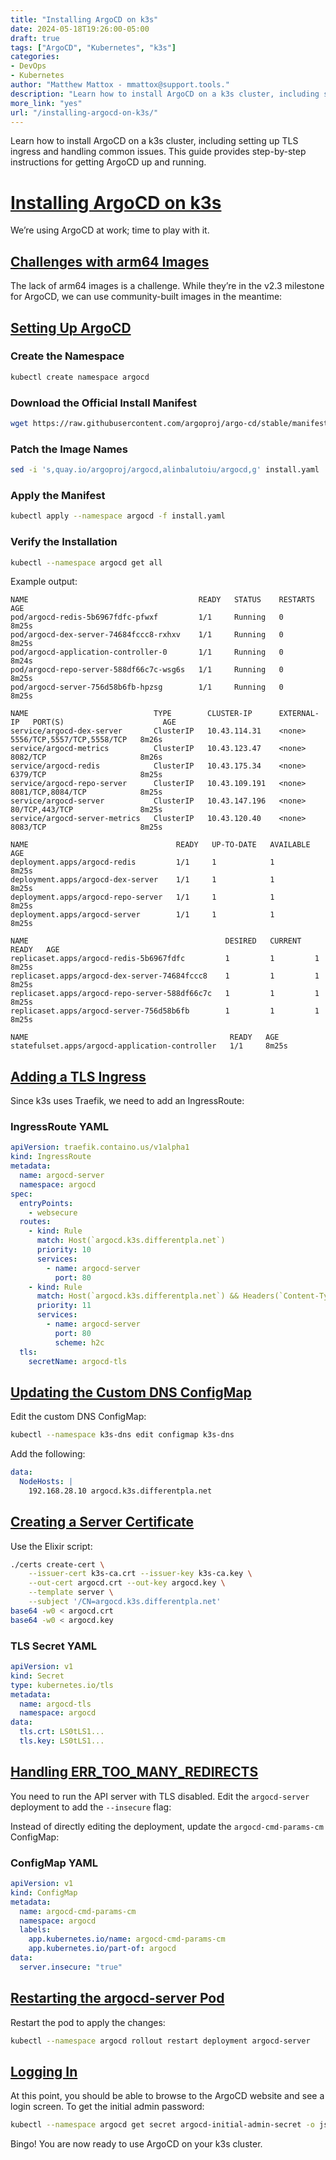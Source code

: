 ```yaml
---
title: "Installing ArgoCD on k3s"
date: 2024-05-18T19:26:00-05:00
draft: true
tags: ["ArgoCD", "Kubernetes", "k3s"]
categories:
- DevOps
- Kubernetes
author: "Matthew Mattox - mmattox@support.tools."
description: "Learn how to install ArgoCD on a k3s cluster, including setting up TLS ingress and handling common issues."
more_link: "yes"
url: "/installing-argocd-on-k3s/"
---
```


Learn how to install ArgoCD on a k3s cluster, including setting up TLS ingress and handling common issues. This guide provides step-by-step instructions for getting ArgoCD up and running.

<!--more-->

# [Installing ArgoCD on k3s](#installing-argocd-on-k3s)

We’re using ArgoCD at work; time to play with it.

## [Challenges with arm64 Images](#challenges-with-arm64-images)

The lack of arm64 images is a challenge. While they’re in the v2.3 milestone for ArgoCD, we can use community-built images in the meantime:

## [Setting Up ArgoCD](#setting-up-argocd)

### Create the Namespace

```bash
kubectl create namespace argocd
```

### Download the Official Install Manifest

```bash
wget https://raw.githubusercontent.com/argoproj/argo-cd/stable/manifests/install.yaml -O install.yaml
```

### Patch the Image Names

```bash
sed -i 's,quay.io/argoproj/argocd,alinbalutoiu/argocd,g' install.yaml
```

### Apply the Manifest

```bash
kubectl apply --namespace argocd -f install.yaml
```

### Verify the Installation

```bash
kubectl --namespace argocd get all
```

Example output:

```
NAME                                      READY   STATUS    RESTARTS   AGE
pod/argocd-redis-5b6967fdfc-pfwxf         1/1     Running   0          8m25s
pod/argocd-dex-server-74684fccc8-rxhxv    1/1     Running   0          8m25s
pod/argocd-application-controller-0       1/1     Running   0          8m24s
pod/argocd-repo-server-588df66c7c-wsg6s   1/1     Running   0          8m25s
pod/argocd-server-756d58b6fb-hpzsg        1/1     Running   0          8m25s

NAME                            TYPE        CLUSTER-IP      EXTERNAL-IP   PORT(S)                      AGE
service/argocd-dex-server       ClusterIP   10.43.114.31    <none>        5556/TCP,5557/TCP,5558/TCP   8m26s
service/argocd-metrics          ClusterIP   10.43.123.47    <none>        8082/TCP                     8m26s
service/argocd-redis            ClusterIP   10.43.175.34    <none>        6379/TCP                     8m25s
service/argocd-repo-server      ClusterIP   10.43.109.191   <none>        8081/TCP,8084/TCP            8m25s
service/argocd-server           ClusterIP   10.43.147.196   <none>        80/TCP,443/TCP               8m25s
service/argocd-server-metrics   ClusterIP   10.43.120.40    <none>        8083/TCP                     8m25s

NAME                                 READY   UP-TO-DATE   AVAILABLE   AGE
deployment.apps/argocd-redis         1/1     1            1           8m25s
deployment.apps/argocd-dex-server    1/1     1            1           8m25s
deployment.apps/argocd-repo-server   1/1     1            1           8m25s
deployment.apps/argocd-server        1/1     1            1           8m25s

NAME                                            DESIRED   CURRENT   READY   AGE
replicaset.apps/argocd-redis-5b6967fdfc         1         1         1       8m25s
replicaset.apps/argocd-dex-server-74684fccc8    1         1         1       8m25s
replicaset.apps/argocd-repo-server-588df66c7c   1         1         1       8m25s
replicaset.apps/argocd-server-756d58b6fb        1         1         1       8m25s

NAME                                             READY   AGE
statefulset.apps/argocd-application-controller   1/1     8m25s
```

## [Adding a TLS Ingress](#adding-a-tls-ingress)

Since k3s uses Traefik, we need to add an IngressRoute:

### IngressRoute YAML

```yaml
apiVersion: traefik.containo.us/v1alpha1
kind: IngressRoute
metadata:
  name: argocd-server
  namespace: argocd
spec:
  entryPoints:
    - websecure
  routes:
    - kind: Rule
      match: Host(`argocd.k3s.differentpla.net`)
      priority: 10
      services:
        - name: argocd-server
          port: 80
    - kind: Rule
      match: Host(`argocd.k3s.differentpla.net`) && Headers(`Content-Type`, `application/grpc`)
      priority: 11
      services:
        - name: argocd-server
          port: 80
          scheme: h2c
  tls:
    secretName: argocd-tls
```

## [Updating the Custom DNS ConfigMap](#updating-the-custom-dns-configmap)

Edit the custom DNS ConfigMap:

```bash
kubectl --namespace k3s-dns edit configmap k3s-dns
```

Add the following:

```yaml
data:
  NodeHosts: |
    192.168.28.10 argocd.k3s.differentpla.net
```

## [Creating a Server Certificate](#creating-a-server-certificate)

Use the Elixir script:

```bash
./certs create-cert \
    --issuer-cert k3s-ca.crt --issuer-key k3s-ca.key \
    --out-cert argocd.crt --out-key argocd.key \
    --template server \
    --subject '/CN=argocd.k3s.differentpla.net'
base64 -w0 < argocd.crt
base64 -w0 < argocd.key
```

### TLS Secret YAML

```yaml
apiVersion: v1
kind: Secret
type: kubernetes.io/tls
metadata:
  name: argocd-tls
  namespace: argocd
data:
  tls.crt: LS0tLS1...
  tls.key: LS0tLS1...
```

## [Handling ERR_TOO_MANY_REDIRECTS](#handling-err_too_many_redirects)

You need to run the API server with TLS disabled. Edit the `argocd-server` deployment to add the `--insecure` flag:

Instead of directly editing the deployment, update the `argocd-cmd-params-cm` ConfigMap:

### ConfigMap YAML

```yaml
apiVersion: v1
kind: ConfigMap
metadata:
  name: argocd-cmd-params-cm
  namespace: argocd
  labels:
    app.kubernetes.io/name: argocd-cmd-params-cm
    app.kubernetes.io/part-of: argocd
data:
  server.insecure: "true"
```

## [Restarting the argocd-server Pod](#restarting-the-argocd-server-pod)

Restart the pod to apply the changes:

```bash
kubectl --namespace argocd rollout restart deployment argocd-server
```

## [Logging In](#logging-in)

At this point, you should be able to browse to the ArgoCD website and see a login screen. To get the initial admin password:

```bash
kubectl --namespace argocd get secret argocd-initial-admin-secret -o json | jq -r '.data.password' | base64 -d
```

Bingo! You are now ready to use ArgoCD on your k3s cluster.
